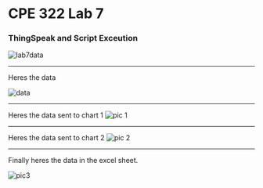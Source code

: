 # CPE 322 Lab 7

### ThingSpeak and Script Exceution

![lab7data](https://github.com/Githubpucci/EE-322/assets/116912039/dbca45da-7a7d-4aa3-82ee-5a9b317546a6)

---

Heres the data 

![data](https://github.com/Githubpucci/EE-322/assets/116912039/3b7d724e-6f8e-4335-bcb3-2683d01b3d5b)

--- 

Heres the data sent to chart 1
![pic 1](https://github.com/Githubpucci/EE-322/assets/116912039/b9dd57de-33e6-4547-a35e-c216abb4e52d)

--- 

Heres the data sent to chart 2
![pic 2](https://github.com/Githubpucci/EE-322/assets/116912039/8d99b2be-4e7a-436c-93dd-2bf6535ea5dd)

--- 
Finally heres the data in the excel sheet.

![pic3](https://github.com/Githubpucci/EE-322/assets/116912039/f22176c4-66d9-4647-9d26-44fd83c28679)
